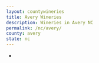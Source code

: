 ```yaml
---
layout: countywineries
title: Avery Wineries
description: Wineries in Avery NC
permalink: /nc/avery/
county: avery
state: nc
---
```

-

